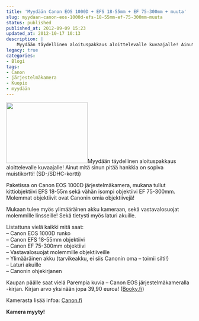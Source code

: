```yaml
---
title: 'Myydään Canon EOS 1000D + EFS 18-55mm + EF 75-300mm + muuta'
slug: myydaan-canon-eos-1000d-efs-18-55mm-ef-75-300mm-muuta
status: published
published_at: 2012-09-09 15:23
updated_at: 2012-10-17 10:13
description: |
    Myydään täydellinen aloituspakkaus aloittelevalle kuvaajalle! Ainut mitä sinun pitää hankkia on sopiva muistikortti! (SD-/SDHC-kortti) Paketissa on Canon EOS 1000D järjestelmäkamera, mukana tullut kittiobjektiivi EFS 18-55m sekä vähän isompi objektiivi EF 75-300mm. Molemmat objektiivit ovat Canonin omia objektiivejä! Mukaan tulee myös ylimääräinen akku kameraan, sekä vastavalosuojat molemmille linsseille! Sekä tietysti myös laturi akuille. Listattuna vielä kaikki… Jatka lukemista Myydään Canon EOS 1000D + EFS 18-55mm + EF 75-300mm + muuta
legacy: true
categories:
- Blogi
tags:
- Canon
- järjestelmäkamera
- Kuopio
- myydään
---
```


<p><a href="https://cdn.markokaartinen.net/uploads/2012/09/canonoes1000d.jpg"><img loading="lazy" decoding="async" class="alignright  wp-image-3327" title="Canon EOS 1000D + EFS 18-55mm + EF 75-300mm + muuta  " src="https://cdn.markokaartinen.net/uploads/2012/09/canonoes1000d-610x457.jpg" alt="" width="220" height="164" /></a>Myydään täydellinen aloituspakkaus aloittelevalle kuvaajalle! Ainut mitä sinun pitää hankkia on sopiva muistikortti! (SD-/SDHC-kortti)</p>
<p>Paketissa on Canon EOS 1000D järjestelmäkamera, mukana tullut kittiobjektiivi EFS 18-55m sekä vähän isompi objektiivi EF 75-300mm. Molemmat objektiivit ovat Canonin omia objektiivejä!</p>
<p>Mukaan tulee myös ylimääräinen akku kameraan, sekä vastavalosuojat molemmille linsseille! Sekä tietysti myös laturi akuille.</p>
<p>Listattuna vielä kaikki mitä saat:<br />
&#8211; Canon EOS 1000D runko<br />
&#8211; Canon EFS 18-55mm objektiivi<br />
&#8211; Canon EF 75-300mm objektiivi<br />
&#8211; Vastavalosuojat molemmille objektiiveille<br />
&#8211; Ylimääräinen akku (tarvikeakku, ei siis Canonin oma &#8211; toimii silti!)<br />
&#8211; Laturi akuille<br />
&#8211; Canonin ohjekirjanen</p>
<p>Kaupan päälle saat vielä Parempia kuvia &#8211; Canon EOS järjestelmäkameralla -kirjan. Kirjan arvo yksinään jopa 39,90 euroa! (<a href="http://www.booky.fi/product.php?id=9789525668193&amp;book_id=9789525668193" target="_blank">Booky.fi</a>)</p>
<p>Kamerasta lisää infoa: <a href="http://www.canon.fi/For_Home/Product_Finder/Cameras/Digital_SLR/EOS_1000D/" target="_blank">Canon.fi</a></p>
<p><strong>Kamera myyty!</strong></p>